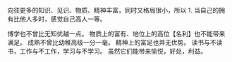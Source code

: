 向往更多的知识、见识、物质、精神丰富，同时又格局很小，所以
	1. 当自己的拥有比他人多时，感觉自己高人一等。

博学也不曾比无知优越一点。
物质上的富有、地位上的高位【名利】也不能带来满足。
成熟不曾比幼稚高级一分一毫。
精神上的富足也并无优势。
读书与不读书，工作与不工作，学习与不学习。
虽然它们能带来愉悦，好处，利益。